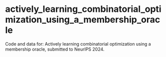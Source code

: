 # actively_learning_combinatorial_optimization_using_a_membership_oracle
Code and data for: Actively learning combinatorial optimization using a membership oracle, submitted to NeurIPS 2024.
